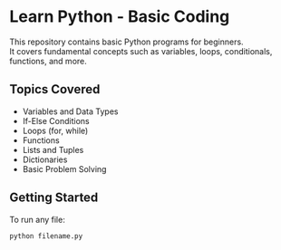 # Learn Python - Basic Coding

This repository contains basic Python programs for beginners.  
It covers fundamental concepts such as variables, loops, conditionals, functions, and more.

## Topics Covered
- Variables and Data Types
- If-Else Conditions
- Loops (for, while)
- Functions
- Lists and Tuples
- Dictionaries
- Basic Problem Solving

## Getting Started
To run any file:
```bash
python filename.py
